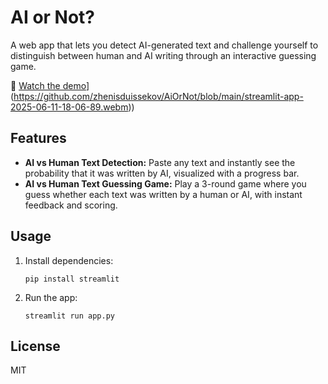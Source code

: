 # AI or Not?

A web app that lets you detect AI-generated text and challenge yourself to distinguish between human and AI writing through an interactive guessing game.

🎥 [Watch the demo]([https://github.com/your-username/your-repo/blob/main/media/demo.webm)](https://github.com/zhenisduissekov/AiOrNot/blob/main/streamlit-app-2025-06-11-18-06-89.webm))

## Features

- **AI vs Human Text Detection:** Paste any text and instantly see the probability that it was written by AI, visualized with a progress bar.
- **AI vs Human Text Guessing Game:** Play a 3-round game where you guess whether each text was written by a human or AI, with instant feedback and scoring.

## Usage

1. Install dependencies:
   ```
   pip install streamlit
   ```
2. Run the app:
   ```
   streamlit run app.py
   ```

## License

MIT
